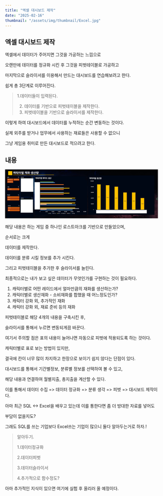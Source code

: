 ```yaml
---
title: "엑셀 대시보드 제작"
date: "2025-02-16"
thumbnail: "/assets/img/thumbnail/Excel.jpg"
---
```


## 엑셀 대시보드 제작

엑셀에서 데이터가 주어지면 그것을 가공하는 느낌으로

오랜만에 데이터를 정규화 시킨 후 그것을 피벗테이블로 가공하고

마지막으로 슬라이서를 이용해서 만드는 대시보드를 연습해보려고 한다.



쉽게 총 3단계로 이루어진다.



>    1.데이터들이 입력된다.
>
> 2. 데이터를 기반으로 피벗테이블을 제작한다.
> 3. 피벗테이블을 기반으로 슬라이서를 제작한다.



이렇게 하여 대시보드에서 데이터를 누적하는 순간 변동하는 것이다.



실제 외주를 받거나 업무에서 사용하는 재료들은 사용할 수 없으니

그냥 게임용 취미로 만든 대시보드로 적으려고 한다.



## 내용

![체크](../../../images/dashboard/체크.png)

해당 내용은 하는 게임 중 하나인 로스트아크를 기반으로 만들었으며,



순서로는 크게

데이터를 제작한다.

데이터를 분류 시킬 정보를 추가 시킨다. 

그리고 피벗테이블을 추가한 후 슬라이서를 늘린다.



최종적으로는 내가 보고 싶은 데이터가 무엇인가를 구현하는 것이 필요하다.

1. 캐릭터별로 어떤 레이드에서 얼마만큼의 재화를 생산하는가?
2. 캐릭터별로 생산재화 - 소비재화를 합했을 때 어느정도인가?
3. 캐릭터 강화 외, 추가적인 재화
4. 캐릭터 강화 외, 재료 준비 등의  재화



피벗테이블로 해당 4개의 내용을 구축시킨 후,

슬라이서를 통해서 누르면 변동되게끔 바꾼다.



여기서 주의할 점은 표의 내용이 늘어나면 자동으로 피벗에 적용되도록 하는 것이다.



캐릭터별로 표로 보는 방법이 있지만,

결국에 칸이 너무 많이 차지하고 한장으로 보이기 쉽지 않다는 단점이 있다.



대시보드를 통해서 기간별정보, 분류별 정보를 선택하여 볼 수 있고,

해당 내용과 연결하여 월별지출, 총지출을 계산할 수 있다.



이를 통해서 데이터  수집 => 데이터 정규화 => 분류 생각 => 피벗 => 대시보드 제작이다.



아마 최근 SQL <-> Excel을 배우고 있는데 이를 통한다면 좀 더 방대한 자료를 넣어도

부담이 없을지도?



그래도 SQL를 쓰는 기업보다 Excel쓰는 기업이 많으니 둘다 알아두는거로 하자.!



>알아두기.
>
>1.데이터정규화
>
>2.데이터피벗
>
>3.데이터슬라이서
>
>4.추가적으로 함수정도?





아마 추가적인 지식이 있으면 여기에 실험 후 올리러 올 예정이다.

